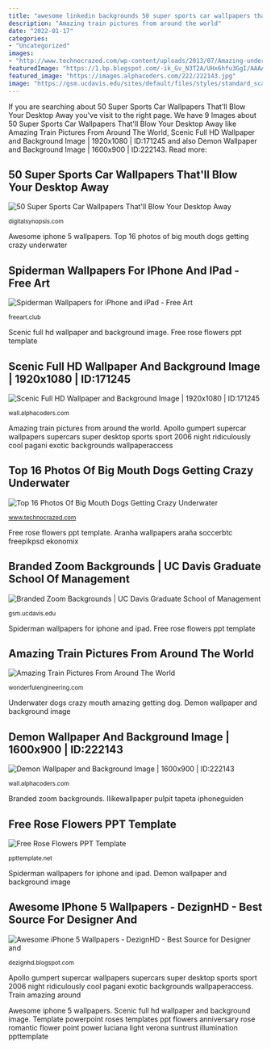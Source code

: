 ```yaml
---
title: "awesome linkedin backgrounds 50 super sports car wallpapers that&#039;ll blow your desktop away"
description: "Amazing train pictures from around the world"
date: "2022-01-17"
categories:
- "Uncategorized"
images:
- "http://www.technocrazed.com/wp-content/uploads/2013/07/Amazing-underwater-dog-pictures-8.jpg"
featuredImage: "https://1.bp.blogspot.com/-ik_Gv_N3T2A/UHx6hfu3GgI/AAAAAAAAIzQ/WEbC5VlZZRw/s1600/rainy-bokeh-lights-iphone-5-wallpaper.jpg"
featured_image: "https://images.alphacoders.com/222/222143.jpg"
image: "https://gsm.ucdavis.edu/sites/default/files/styles/standard_scale_and_crop/public/2020-11/GSMZoomTowerLogo.jpeg?h=e95de8e3&amp;itok=kpWQYwC_"
---
```


If you are searching about 50 Super Sports Car Wallpapers That&#039;ll Blow Your Desktop Away you've visit to the right page. We have 9 Images about 50 Super Sports Car Wallpapers That&#039;ll Blow Your Desktop Away like Amazing Train Pictures From Around The World, Scenic Full HD Wallpaper and Background Image | 1920x1080 | ID:171245 and also Demon Wallpaper and Background Image | 1600x900 | ID:222143. Read more:

## 50 Super Sports Car Wallpapers That&#039;ll Blow Your Desktop Away

![50 Super Sports Car Wallpapers That&#039;ll Blow Your Desktop Away](http://digitalsynopsis.com/wp-content/uploads/2014/06/supercar-wallpapers-gumpert-apollo-2.jpg "Scenic full hd wallpaper and background image")

<small>digitalsynopsis.com</small>

Awesome iphone 5 wallpapers. Top 16 photos of big mouth dogs getting crazy underwater

## Spiderman Wallpapers For IPhone And IPad - Free Art

![Spiderman Wallpapers for iPhone and iPad - Free Art](https://freeart.club/wp-content/uploads/2019/09/cool-spiderman-image-1.jpg "Scenic full hd wallpaper and background image")

<small>freeart.club</small>

Scenic full hd wallpaper and background image. Free rose flowers ppt template

## Scenic Full HD Wallpaper And Background Image | 1920x1080 | ID:171245

![Scenic Full HD Wallpaper and Background Image | 1920x1080 | ID:171245](https://images3.alphacoders.com/171/171245.jpg "Amazing train pictures from around the world")

<small>wall.alphacoders.com</small>

Amazing train pictures from around the world. Apollo gumpert supercar wallpapers supercars super desktop sports sport 2006 night ridiculously cool pagani exotic backgrounds wallpaperaccess

## Top 16 Photos Of Big Mouth Dogs Getting Crazy Underwater

![Top 16 Photos Of Big Mouth Dogs Getting Crazy Underwater](http://www.technocrazed.com/wp-content/uploads/2013/07/Amazing-underwater-dog-pictures-8.jpg "Amazing train pictures from around the world")

<small>www.technocrazed.com</small>

Free rose flowers ppt template. Aranha wallpapers araña soccerbtc freepikpsd ekonomix

## Branded Zoom Backgrounds | UC Davis Graduate School Of Management

![Branded Zoom Backgrounds | UC Davis Graduate School of Management](https://gsm.ucdavis.edu/sites/default/files/styles/standard_scale_and_crop/public/2020-11/GSMZoomTowerLogo.jpeg?h=e95de8e3&amp;itok=kpWQYwC_ "Template powerpoint roses templates ppt flowers anniversary rose romantic flower point power luciana light verona suntrust illumination ppttemplate")

<small>gsm.ucdavis.edu</small>

Spiderman wallpapers for iphone and ipad. Free rose flowers ppt template

## Amazing Train Pictures From Around The World

![Amazing Train Pictures From Around The World](http://wonderfulengineering.com/wp-content/uploads/2014/05/train-pictures-28.jpg "Aranha wallpapers araña soccerbtc freepikpsd ekonomix")

<small>wonderfulengineering.com</small>

Underwater dogs crazy mouth amazing getting dog. Demon wallpaper and background image

## Demon Wallpaper And Background Image | 1600x900 | ID:222143

![Demon Wallpaper and Background Image | 1600x900 | ID:222143](https://images.alphacoders.com/222/222143.jpg "Underwater dogs crazy mouth amazing getting dog")

<small>wall.alphacoders.com</small>

Branded zoom backgrounds. Ilikewallpaper pulpit tapeta iphoneguiden

## Free Rose Flowers PPT Template

![Free Rose Flowers PPT Template](http://cdn2.ppttemplate.net/wp-content/uploads/2013/12/free-flower-powerpoint-template-with-roses-904.jpg "Demon wallpaper and background image")

<small>ppttemplate.net</small>

Spiderman wallpapers for iphone and ipad. Demon wallpaper and background image

## Awesome IPhone 5 Wallpapers - DezignHD - Best Source For Designer And

![Awesome iPhone 5 Wallpapers - DezignHD - Best Source for Designer and](https://1.bp.blogspot.com/-ik_Gv_N3T2A/UHx6hfu3GgI/AAAAAAAAIzQ/WEbC5VlZZRw/s1600/rainy-bokeh-lights-iphone-5-wallpaper.jpg "Train amazing around")

<small>dezignhd.blogspot.com</small>

Apollo gumpert supercar wallpapers supercars super desktop sports sport 2006 night ridiculously cool pagani exotic backgrounds wallpaperaccess. Train amazing around

Awesome iphone 5 wallpapers. Scenic full hd wallpaper and background image. Template powerpoint roses templates ppt flowers anniversary rose romantic flower point power luciana light verona suntrust illumination ppttemplate
